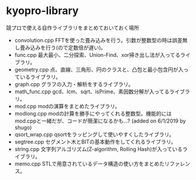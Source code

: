 # kyopro-library
競プロで使える自作ライブラリをまとめておいておく場所

* convolution.cpp
  FFTを使った畳み込みを行う。引数が整数型の時は誤差無し畳み込みを行う(ので定数倍が遅い)。
* func.cpp
  最大最小、二分探索、Union-Find、xor掃き出し法が入ってるライブラリ。
* geometry.cpp
  点、直線、三角形、円のクラスと、凸包と最小包含円が入っているライブラリ。
* graph.cpp
  グラフの入力・解析をするライブラリ。
* math_func.cpp
  gcd、lcm、sqrt、isPrime、素因数分解が入ってるライブラリ。
* mod.cpp
  modの演算をまとめたライブラリ。
* modlong.cpp
  modの計算を勝手にやってくれる整数型。機能的にはmod.cppと一緒だが、コードが簡潔になるかも...? (added on 6/1/2019 by shugo)
* qsort_wrap.cpp
  qsortをラッピングして使いやすくしたライブラリ。
* segtree.cpp
  セグメント木とBITの基本動作をしてくれるライブラリ。
* string.cpp
  文字列アルゴリズム(Z-algorithm, Rolling Hash)が入っているライブラリ。
* memo.cpp
  STLで用意されているデータ構造の使い方をまとめたリファレンス。
